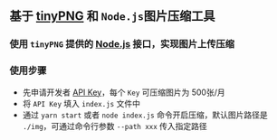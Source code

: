 ## 基于 [tinyPNG](https://tinypng.com/) 和 `Node.js`图片压缩工具

### 使用 `tinyPNG` 提供的 [Node.js](https://tinypng.com/developers/reference/nodejs) 接口，实现图片上传压缩

### 使用步骤
 * 先申请开发者 [API Key](https://tinypng.com/developers)，每个 `Key` 可压缩图片为 500张/月
 * 将 `API Key` 填入 `index.js` 文件中
 * 通过 `yarn start` 或者 `node index.js` 命令开启压缩，默认图片路径是 `./img`，可通过命令行参数 `--path xxx` 传入指定路径